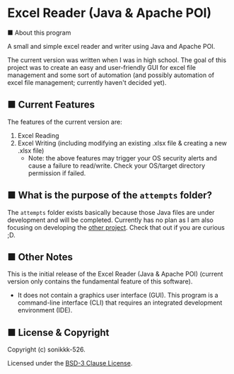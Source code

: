 # Excel Reader (Java & Apache POI)
■ About this program

A small and simple excel reader and writer using Java and Apache POI.

The current version was written when I was in high school. The goal of this project was to create an easy and user-friendly GUI for excel file management and some sort of automation (and possibly automation of excel file management; currently haven't decided yet).

## ■ Current Features
The features of the current version are:
 1. Excel Reading
 2. Excel Writing (including modifying an existing .xlsx file & creating a new .xlsx file)
    - Note: the above features may trigger your OS security alerts and cause a failure to read/write. Check your OS/target directory permission if failed.
    
## ■ What is the purpose of the `attempts` folder?
The `attempts` folder exists basically because those Java files are under development and will be completed. Currently has no plan as I am also focusing on developing the [other project](https://github.com/sonikkk-526/Lyrics-Editor-for-.LRC). Check that out if you are curious ;D.

## ■ Other Notes
This is the initial release of the Excel Reader (Java & Apache POI) (current version only contains the fundamental feature of this software).
  - It does not contain a graphics user interface (GUI). This program is a command-line interface (CLI) that requires an integrated development environment (IDE).
  
## ■ License & Copyright
Copyright (c) sonikkk-526.

Licensed under the [BSD-3 Clause License](LICENSE).
